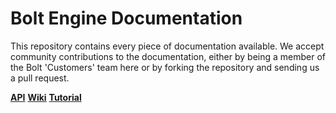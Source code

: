 # Bolt Engine Documentation

This repository contains every piece of documentation available. We accept community contributions to the documentation, either by being a member of the Bolt 'Customers' team here or by forking the repository and sending us a pull request.


**[API](Api.md)**
**[Wiki](wiki/README.md)**
**[Tutorial](tutorial/README.md)**